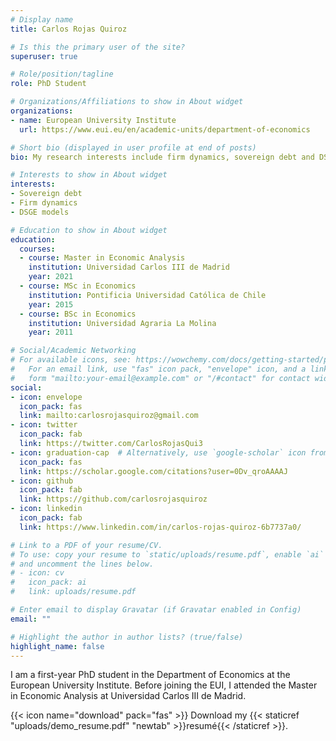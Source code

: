 ```yaml
---
# Display name
title: Carlos Rojas Quiroz

# Is this the primary user of the site?
superuser: true

# Role/position/tagline
role: PhD Student

# Organizations/Affiliations to show in About widget
organizations:
- name: European University Institute
  url: https://www.eui.eu/en/academic-units/department-of-economics

# Short bio (displayed in user profile at end of posts)
bio: My research interests include firm dynamics, sovereign debt and DSGE models.

# Interests to show in About widget
interests:
- Sovereign debt
- Firm dynamics
- DSGE models

# Education to show in About widget
education:
  courses:
  - course: Master in Economic Analysis
    institution: Universidad Carlos III de Madrid
    year: 2021
  - course: MSc in Economics
    institution: Pontificia Universidad Católica de Chile
    year: 2015
  - course: BSc in Economics
    institution: Universidad Agraria La Molina
    year: 2011

# Social/Academic Networking
# For available icons, see: https://wowchemy.com/docs/getting-started/page-builder/#icons
#   For an email link, use "fas" icon pack, "envelope" icon, and a link in the
#   form "mailto:your-email@example.com" or "/#contact" for contact widget.
social:
- icon: envelope
  icon_pack: fas
  link: mailto:carlosrojasquiroz@gmail.com
- icon: twitter
  icon_pack: fab
  link: https://twitter.com/CarlosRojasQui3
- icon: graduation-cap  # Alternatively, use `google-scholar` icon from `ai` icon pack
  icon_pack: fas
  link: https://scholar.google.com/citations?user=0Dv_qroAAAAJ
- icon: github
  icon_pack: fab
  link: https://github.com/carlosrojasquiroz
- icon: linkedin
  icon_pack: fab
  link: https://www.linkedin.com/in/carlos-rojas-quiroz-6b7737a0/

# Link to a PDF of your resume/CV.
# To use: copy your resume to `static/uploads/resume.pdf`, enable `ai` icons in `params.toml`, 
# and uncomment the lines below.
# - icon: cv
#   icon_pack: ai
#   link: uploads/resume.pdf

# Enter email to display Gravatar (if Gravatar enabled in Config)
email: ""

# Highlight the author in author lists? (true/false)
highlight_name: false
---
```


I am a first-year PhD student in the Department of Economics at the European University Institute. Before joining the EUI, I attended the Master in Economic Analysis at Universidad Carlos III de Madrid. 

{{< icon name="download" pack="fas" >}} Download my {{< staticref "uploads/demo_resume.pdf" "newtab" >}}resumé{{< /staticref >}}.
